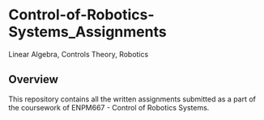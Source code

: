 # Control-of-Robotics-Systems_Assignments
Linear Algebra, Controls Theory, Robotics

## Overview

This repository contains all the written assignments submitted as a part of the coursework of ENPM667 - Control of Robotics Systems. 
